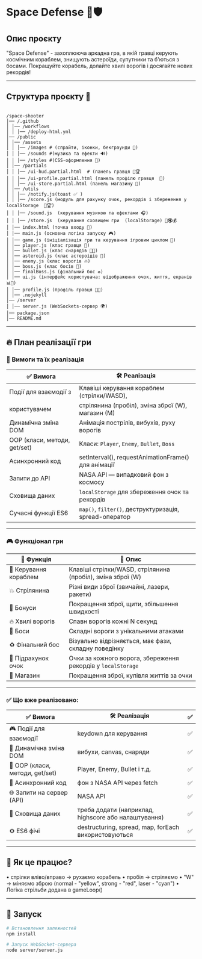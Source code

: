 # Space Defense 🚀🛡️

## Опис проєкту  

"Space Defense" - захоплююча аркадна гра, в якій гравці керують космічним кораблем, знищують астероїди, супутники та б'ються з босами. Покращуйте корабель, долайте хвилі ворогів і досягайте нових рекордів!

---

## Структура проєкту 📂

```plaintext

/space-shooter  
│── /.github
│ │── /workflows
│ │ │── /deploy-html.yml
│── /public  
│ │── /assets  
│ │ │── /images # (спрайти, іконки, бекграунди 💾)  
│ │ │── /sounds #(музика та ефекти 🔊)  
│ │ │── /styles #(CSS-оформлення 🎨)
│ │── /partials  
│ │ │── /ui-hud.partial.html  # (панель гравця 🧑🏆  
│ │ │── /ui-profile.partial.html (панель профілю гравця  👤)  
│ │ │── /ui-store.partial.html (панель магазину 🛒)
│ │── /utils  
│ │ │── /notify.js(toast ✅ )  
│ │ │── /score.js (модуль для рахунку очок, рекордів і збереження у localStorage  🎯🏆)
│ │ │── /sound.js  (керування музикою та ефектами 🎧)  
│ │ │── /store.js  (керування сховищем гри  (localStorage) 💾🔇💰
│ │── index.html (точка входу 🧠)
│ │── main.js (основна логіка запуску 🎮)  
│ │── game.js (ініціалізація гри та керування ігровим циклом 🔁)  
│ │── player.js (клас гравця 🚀)  
│ │── bullet.js (клас снарядів 🔫💥)
│ │── asteroid.js (клас астероідів 🌌)
│ │── enemy.js (клас ворогів 🔥)  
│ │── boss.js (клас босів 👾)  
│ │── finalBoss.js (фінальний бос ♻️)  
│ │── ui.js (інтерфейс користувача: відображення очок, життя, екранів 📊🎁)
│ │── profile.js (профіль гравця 👩‍🚀)  
│ │── .nojekyll  
│── /server  
│ │── server.js (WebSockets-сервер 🌍)  
│── package.json  
│── README.md

```

---

## 🔥 План реалізації гри

### 🎯 Вимоги та їх реалізація

| ✅ **Вимога**                 | 🛠 **Реалізація**                                      |
|-------------------------------|--------------------------------------------------------|
| Події для взаємодії з         | Клавіші керування кораблем (стрілки/WASD),             |
| користувачем                  | стрілянина (пробіл), зміна зброї (W),  магазин (М)     |
| Динамічна зміна DOM           | Анімація пострілів, вибухів, руху ворогів              |
| OOP (класи, методи, get/set)  | Класи: `Player`, `Enemy`, `Bullet`, `Boss`             |
| Асинхронний код               | setInterval(), requestAnimationFrame() для анімації    |
| Запити до API                 | NASA API — випадковий фон з космосу                    |
| Сховища даних                 |`localStorage` для збереження очок та рекордів          |
| Сучасні функції ES6           | `map()`, `filter()`, деструктуризація, spread-оператор |

---

### 🎮 Функціонал гри

| 📌 **Функція**                | 🎯 **Опис**                                                 |
|--------------------------------|-------------------------------------------------------------|
| 🚀 Керування кораблем         | Клавіші стрілки/WASD, стрілянина (пробіл), зміна зброї (W)   |
| 💥 Стрілянина                 | Різні види зброї (звичайні, лазери, ракети)                  |
| 🎁 Бонуси                     | Покращення зброї, щити, збільшення швидкості                 |
| 🔥 Хвилі ворогів              | Спавн ворогів кожні N секунд                                 |
| 👾 Боси                       | Складні вороги з унікальними атаками                         |
| ♻️ Фінальний бос              | Візуально відрізняється, має фази, складну поведінку         |
| 🎯 Підрахунок очок            | Очки за кожного ворога, збереження рекордів у `localStorage` |
| 🛒 Магазин                    | Покращення зброї, купівля життів за очки                     |


---

### ✅ Що вже реалізовано:

| ✅ **Вимога**                   | 🛠 **Реалізація**                                    |  ✅ |
|---------------------------------|------------------------------------------------------|------|
| 🎮 Події для взаємодії          | keydown для керування                                |  ✅ |
| 🧱 Динамічна зміна DOM          | вибухи, canvas, снаряди                              |  ✅ |
| 🧠 OOP (класи, методи, get/set) | Player, Enemy, Bullet і т.д.                         |  ✅ |
|  🔁 Асинхронний код             | фон з NASA API через fetch                           |  ✅ |
| 🌐 Запити на сервер (API)       | NASA API                                             |  ✅ |
| 💾 Сховища даних                | треба додати (наприклад, highscore або налаштування) |  ✅ |
| ⚙️ ES6 фічі                     | destructuring, spread, map, forEach використовуються |  ✅ |

---

## 📌 Як це працює?

•	стрілки вліво/вправо → рухаємо корабель
•	пробіл → стріляємо
•	"W" → міняємо зброю (normal - "yellow", strong - "red", laser - "cyan")
•	Логіка стрільби додана в gameLoop()

---

## 📌 Запуск

```bash
# Встановлення залежностей
npm install

# Запуск WebSocket-сервера
node server/server.js